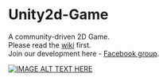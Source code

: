 Unity2d-Game
============
A community-driven 2D Game.  
Please read the [wiki](https://github.com/sagivo/Unity2d-Game/wiki) first.  
Join our development here - [Facebook group](https://www.facebook.com/groups/688592461201094/).  
  
[![IMAGE ALT TEXT HERE](http://img.youtube.com/vi/gbuhBjhy-X0/0.jpg)](http://www.youtube.com/watch?v=gbuhBjhy-X0)  
   
